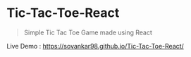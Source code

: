 # Tic-Tac-Toe-React
> Simple Tic Tac Toe Game made using React

Live Demo : https://sovankar98.github.io/Tic-Tac-Toe-React/




